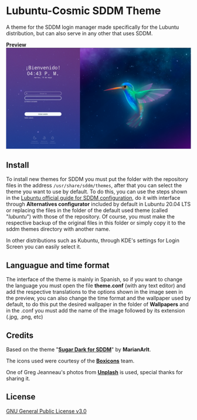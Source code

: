 # Lubuntu-Cosmic SDDM Theme

A theme for the SDDM login manager made specifically for the Lubuntu distribution, but can also serve in any other that uses SDDM.

**Preview**
![Theme with Lubuntu Wallpaper](preview.png)

## Install

To install new themes for SDDM you must put the folder with the repository files in the address <code>/usr/share/sddm/themes</code>, after that you can select the theme you want to use by default. To do this, you can use the steps shown in the [Lubuntu official guide for SDDM configuration](https://manual.lubuntu.me/stable/3/3.1/3.1.9/sddm_configuration.html), do it with interface through **Alternatives configurator** included by default in Lubuntu 20.04 LTS or replacing the files in the folder of the default used theme (called "<i>lubuntu</i>") with those of the repository. Of course, you must make the respective backup of the original files in this folder or simply copy it to the sddm themes directory with another name.

In other distributions such as Kubuntu, through KDE's settings for Login Screen you can easily select it.

## Languague and time format 

The interface of the theme is mainly in Spanish, so if you want to change the language you must open the file **theme.conf** (with any text editor) and add the respective translations to the options shown in the image seen in the preview, you can also change the time format and the wallpaper used by default, to do this put the desired wallpaper in the folder of **Wallpapers** and in the .conf you must add the name of the image followed by its extension (.jpg, .png, etc)

## Credits

Based on the theme "[**Sugar Dark for SDDM**](https://github.com/MarianArlt/sddm-sugar-dark)" by **MarianArlt**.

The icons used were courtesy of the [**Boxicons**](https://boxicons.com/) team.

One of Greg Jeanneau's photos from [**Unplash**](https://unsplash.com/photos/9sxeKzuCVoE) is used, special thanks for sharing it.

## License
[GNU General Public License v3.0](./LICENSE)
